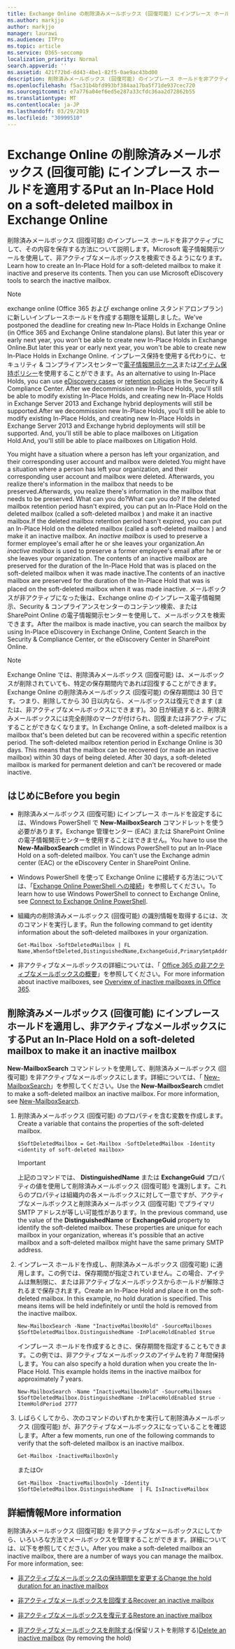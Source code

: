 ```yaml
---
title: Exchange Online の削除済みメールボックス (回復可能) にインプレース ホールドを適用する
ms.author: markjjo
author: markjjo
manager: laurawi
ms.audience: ITPro
ms.topic: article
ms.service: O365-seccomp
localization_priority: Normal
search.appverid: ''
ms.assetid: 421f72bd-dd43-4be1-82f5-0ae9ac43bd00
description: 削除済みメールボックス (回復可能) のインプレース ホールドを非アクティブにして、その内容を保存する方法について説明します。Microsoft 電子情報開示ツールを使用して、非アクティブなメールボックスを検索できるようになります。
ms.openlocfilehash: f5ac31b4bfd993bf384aa17ba5f71de937cec720
ms.sourcegitcommit: e7a776a04ef6ed5e287a33cfdc36aa2d72862b55
ms.translationtype: MT
ms.contentlocale: ja-JP
ms.lasthandoff: 03/29/2019
ms.locfileid: "30999510"
---
```

# <a name="put-an-in-place-hold-on-a-soft-deleted-mailbox-in-exchange-online"></a><span data-ttu-id="041ed-104">Exchange Online の削除済みメールボックス (回復可能) にインプレース ホールドを適用する</span><span class="sxs-lookup"><span data-stu-id="041ed-104">Put an In-Place Hold on a soft-deleted mailbox in Exchange Online</span></span>

<span data-ttu-id="041ed-p102">削除済みメールボックス (回復可能) のインプレース ホールドを非アクティブにして、その内容を保存する方法について説明します。Microsoft 電子情報開示ツールを使用して、非アクティブなメールボックスを検索できるようになります。</span><span class="sxs-lookup"><span data-stu-id="041ed-p102">Learn how to create an In-Place Hold for a soft-deleted mailbox to make it inactive and preserve its contents. Then you can use Microsoft eDiscovery tools to search the inactive mailbox.</span></span>
  
> [!NOTE]
> <span data-ttu-id="041ed-107">exchange online (Office 365 および exchange online スタンドアロンプラン) に新しいインプレースホールドを作成する期限を延期しました。</span><span class="sxs-lookup"><span data-stu-id="041ed-107">We've postponed the deadline for creating new In-Place Holds in Exchange Online (in Office 365 and Exchange Online standalone plans).</span></span> <span data-ttu-id="041ed-108">But later this year or early next year, you won't be able to create new In-Place Holds in Exchange Online.</span><span class="sxs-lookup"><span data-stu-id="041ed-108">But later this year or early next year, you won't be able to create new In-Place Holds in Exchange Online.</span></span> <span data-ttu-id="041ed-109">インプレース保持を使用する代わりに、セキュリティ & コンプライアンスセンターで[電子情報開示ケース](https://go.microsoft.com/fwlink/?linkid=780738)または[アイテム保持ポリシー](https://go.microsoft.com/fwlink/?linkid=827811)を使用することができます。</span><span class="sxs-lookup"><span data-stu-id="041ed-109">As an alternative to using In-Place Holds, you can use [eDiscovery cases](https://go.microsoft.com/fwlink/?linkid=780738) or [retention policies](https://go.microsoft.com/fwlink/?linkid=827811) in the Security & Compliance Center.</span></span> <span data-ttu-id="041ed-110">After we decommission new In-Place Holds, you'll still be able to modify existing In-Place Holds, and creating new In-Place Holds in Exchange Server 2013 and Exchange hybrid deployments will still be supported.</span><span class="sxs-lookup"><span data-stu-id="041ed-110">After we decommission new In-Place Holds, you'll still be able to modify existing In-Place Holds, and creating new In-Place Holds in Exchange Server 2013 and Exchange hybrid deployments will still be supported.</span></span> <span data-ttu-id="041ed-111">And, you'll still be able to place mailboxes on Litigation Hold.</span><span class="sxs-lookup"><span data-stu-id="041ed-111">And, you'll still be able to place mailboxes on Litigation Hold.</span></span> 
  
<span data-ttu-id="041ed-112">You might have a situation where a person has left your organization, and their corresponding user account and mailbox were deleted.</span><span class="sxs-lookup"><span data-stu-id="041ed-112">You might have a situation where a person has left your organization, and their corresponding user account and mailbox were deleted.</span></span> <span data-ttu-id="041ed-113">Afterwards, you realize there's information in the mailbox that needs to be preserved.</span><span class="sxs-lookup"><span data-stu-id="041ed-113">Afterwards, you realize there's information in the mailbox that needs to be preserved.</span></span> <span data-ttu-id="041ed-114">What can you do?</span><span class="sxs-lookup"><span data-stu-id="041ed-114">What can you do?</span></span> <span data-ttu-id="041ed-115">If the deleted mailbox retention period hasn't expired, you can put an In-Place Hold on the deleted mailbox (called a  soft-deleted mailbox ) and make it an inactive mailbox.</span><span class="sxs-lookup"><span data-stu-id="041ed-115">If the deleted mailbox retention period hasn't expired, you can put an In-Place Hold on the deleted mailbox (called a  soft-deleted mailbox ) and make it an inactive mailbox.</span></span> <span data-ttu-id="041ed-116">An  *inactive mailbox*  is used to preserve a former employee's email after he or she leaves your organization.</span><span class="sxs-lookup"><span data-stu-id="041ed-116">An  *inactive mailbox*  is used to preserve a former employee's email after he or she leaves your organization.</span></span> <span data-ttu-id="041ed-117">The contents of an inactive mailbox are preserved for the duration of the In-Place Hold that was is placed on the soft-deleted mailbox when it was made inactive.</span><span class="sxs-lookup"><span data-stu-id="041ed-117">The contents of an inactive mailbox are preserved for the duration of the In-Place Hold that was is placed on the soft-deleted mailbox when it was made inactive.</span></span> <span data-ttu-id="041ed-118">メールボックスが非アクティブになった後は、Exchange online のインプレース電子情報開示、Security & コンプライアンスセンターのコンテンツ検索、または SharePoint Online の電子情報開示センターを使用して、メールボックスを検索できます。</span><span class="sxs-lookup"><span data-stu-id="041ed-118">After the mailbox is made inactive, you can search the mailbox by using In-Place eDiscovery in Exchange Online, Content Search in the Security & Compliance Center, or the eDiscovery Center in SharePoint Online.</span></span> 
  
> [!NOTE]
> <span data-ttu-id="041ed-p105">Exchange Online では、削除済みメールボックス (回復可能) は、メールボックスが削除されていても、特定の保存期間内であれば回復することができます。Exchange Online の削除済みメールボックス (回復可能) の保存期間は 30 日です。つまり、削除してから 30 日以内なら、メールボックスは復元できます (または、非アクティブなメールボックスにできます)。30 日が経過すると、削除済みメールボックスには完全削除のマークが付けられ、回復または非アクティブにすることができなくなります。</span><span class="sxs-lookup"><span data-stu-id="041ed-p105">In Exchange Online, a soft-deleted mailbox is a mailbox that's been deleted but can be recovered within a specific retention period. The soft-deleted mailbox retention period in Exchange Online is 30 days. This means that the mailbox can be recovered (or made an inactive mailbox) within 30 days of being deleted. After 30 days, a soft-deleted mailbox is marked for permanent deletion and can't be recovered or made inactive.</span></span> 
  
## <a name="before-you-begin"></a><span data-ttu-id="041ed-123">はじめに</span><span class="sxs-lookup"><span data-stu-id="041ed-123">Before you begin</span></span>

- <span data-ttu-id="041ed-p106">削除済みメールボックス (回復可能) にインプレース ホールドを設定するには、Windows PowerShell で **New-MailboxSearch** コマンドレットを使う必要があります。Exchange 管理センター (EAC) または SharePoint Online の電子情報開示センターを使用することはできません。</span><span class="sxs-lookup"><span data-stu-id="041ed-p106">You have to use the **New-MailboxSearch** cmdlet in Windows PowerShell to put an In-Place Hold on a soft-deleted mailbox. You can't use the Exchange admin center (EAC) or the eDiscovery Center in SharePoint Online.</span></span> 
    
- <span data-ttu-id="041ed-126">Windows PowerShell を使って Exchange Online に接続する方法については、「[Exchange Online PowerShell への接続](https://go.microsoft.com/fwlink/p/?linkid=396554)」を参照してください。</span><span class="sxs-lookup"><span data-stu-id="041ed-126">To learn how to use Windows PowerShell to connect to Exchange Online, see [Connect to Exchange Online PowerShell](https://go.microsoft.com/fwlink/p/?linkid=396554).</span></span>
    
- <span data-ttu-id="041ed-127">組織内の削除済みメールボックス (回復可能) の識別情報を取得するには、次のコマンドを実行します。</span><span class="sxs-lookup"><span data-stu-id="041ed-127">Run the following command to get identity information about the soft-deleted mailboxes in your organization.</span></span> 
    
  ```
  Get-Mailbox -SoftDeletedMailbox | FL Name,WhenSoftDeleted,DistinguishedName,ExchangeGuid,PrimarySmtpAddress
  ```

- <span data-ttu-id="041ed-128">非アクティブなメールボックスの詳細については、「 [Office 365 の非アクティブなメールボックスの概要](inactive-mailboxes-in-office-365.md)」を参照してください。</span><span class="sxs-lookup"><span data-stu-id="041ed-128">For more information about inactive mailboxes, see [Overview of inactive mailboxes in Office 365](inactive-mailboxes-in-office-365.md).</span></span>
    
## <a name="put-an-in-place-hold-on-a-soft-deleted-mailbox-to-make-it-an-inactive-mailbox"></a><span data-ttu-id="041ed-129">削除済みメールボックス (回復可能) にインプレース ホールドを適用し、非アクティブなメールボックスにする</span><span class="sxs-lookup"><span data-stu-id="041ed-129">Put an In-Place Hold on a soft-deleted mailbox to make it an inactive mailbox</span></span>

<span data-ttu-id="041ed-p107">**New-MailboxSearch** コマンドレットを使用して、削除済みメールボックス (回復可能) を非アクティブなメールボックスにします。詳細については、「 [New-MailboxSearch](http://technet.microsoft.com/library/74303b47-bb49-407c-a43b-590356eae35c.aspx)」を参照してください。</span><span class="sxs-lookup"><span data-stu-id="041ed-p107">Use the **New-MailboxSearch** cmdlet to make a soft-deleted mailbox an inactive mailbox. For more information, see [New-MailboxSearch](http://technet.microsoft.com/library/74303b47-bb49-407c-a43b-590356eae35c.aspx).</span></span>
  
1. <span data-ttu-id="041ed-132">削除済みメールボックス (回復可能) のプロパティを含む変数を作成します。</span><span class="sxs-lookup"><span data-stu-id="041ed-132">Create a variable that contains the properties of the soft-deleted mailbox.</span></span> 
    
   ```
   $SoftDeletedMailbox = Get-Mailbox -SoftDeletedMailbox -Identity <identity of soft-deleted mailbox>
   ```

    > [!IMPORTANT]
    > <span data-ttu-id="041ed-p108">上記のコマンドでは、 **DistinguishedName** または **ExchangeGuid** プロパティの値を使用して削除済みメールボックス (回復可能) を識別します。これらのプロパティは組織内の各メールボックスに対して一意ですが、アクティブなメールボックスと削除済みメールボックス (回復可能) でプライマリ SMTP アドレスが等しい可能性があります。</span><span class="sxs-lookup"><span data-stu-id="041ed-p108">In the previous command, use the value of the **DistinguishedName** or **ExchangeGuid** property to identify the soft-deleted mailbox. These properties are unique for each mailbox in your organization, whereas it's possible that an active mailbox and a soft-deleted mailbox might have the same primary SMTP address.</span></span> 
  
2. <span data-ttu-id="041ed-p109">インプレース ホールドを作成し、削除済みメールボックス (回復可能) に適用します。この例では、保存期間が指定されていません。この場合、アイテムは無制限に、または非アクティブなメールボックスからホールドが解除されるまで保存されます。</span><span class="sxs-lookup"><span data-stu-id="041ed-p109">Create an In-Place Hold and place it on the soft-deleted mailbox. In this example, no hold duration is specified. This means items will be held indefinitely or until the hold is removed from the inactive mailbox.</span></span>
    
   ```
   New-MailboxSearch -Name "InactiveMailboxHold" -SourceMailboxes $SoftDeletedMailbox.DistinguishedName -InPlaceHoldEnabled $true
    ```
   <span data-ttu-id="041ed-p110">インプレース ホールドを作成するときに、保存期間を指定することもできます。この例では、非アクティブなメールボックスのアイテムを約 7 年間保持します。</span><span class="sxs-lookup"><span data-stu-id="041ed-p110">You can also specify a hold duration when you create the In-Place Hold. This example holds items in the inactive mailbox for approximately 7 years.</span></span>
    
   ```
   New-MailboxSearch -Name "InactiveMailboxHold" -SourceMailboxes $SoftDeletedMailbox.DistinguishedName -InPlaceHoldEnabled $true -ItemHoldPeriod 2777
   ```

3. <span data-ttu-id="041ed-140">しばらくしてから、次のコマンドのいずれかを実行して削除済みメールボックス (回復可能) が、非アクティブなメールボックスになっていることを確認します。</span><span class="sxs-lookup"><span data-stu-id="041ed-140">After a few moments, run one of the following commands to verify that the soft-deleted mailbox is an inactive mailbox.</span></span>
    
   ```
   Get-Mailbox -InactiveMailboxOnly
   ```

    <span data-ttu-id="041ed-141">または</span><span class="sxs-lookup"><span data-stu-id="041ed-141">Or</span></span>
    
   ```
   Get-Mailbox -InactiveMailboxOnly -Identity $SoftDeletedMailbox.DistinguishedName  | FL IsInactiveMailbox
   ```

## <a name="more-information"></a><span data-ttu-id="041ed-142">詳細情報</span><span class="sxs-lookup"><span data-stu-id="041ed-142">More information</span></span>

<span data-ttu-id="041ed-p111">削除済みメールボックス (回復可能) を非アクティブなメールボックスにしてから、いろいろな方法でメールボックスを管理することができます。詳細については、以下を参照してください。</span><span class="sxs-lookup"><span data-stu-id="041ed-p111">After you make a soft-deleted mailbox an inactive mailbox, there are a number of ways you can manage the mailbox. For more information, see:</span></span>
  
- [<span data-ttu-id="041ed-145">非アクティブなメールボックスの保持期間を変更する</span><span class="sxs-lookup"><span data-stu-id="041ed-145">Change the hold duration for an inactive mailbox</span></span>](change-the-hold-duration-for-an-inactive-mailbox.md)
    
- [<span data-ttu-id="041ed-146">非アクティブなメールボックスを回復する</span><span class="sxs-lookup"><span data-stu-id="041ed-146">Recover an inactive mailbox</span></span>](recover-an-inactive-mailbox.md)
    
- [<span data-ttu-id="041ed-147">非アクティブなメールボックスを復元する</span><span class="sxs-lookup"><span data-stu-id="041ed-147">Restore an inactive mailbox</span></span>](restore-an-inactive-mailbox.md)
    
- <span data-ttu-id="041ed-148">[非アクティブなメールボックスを削除する](delete-an-inactive-mailbox.md)(保留リストを削除する)</span><span class="sxs-lookup"><span data-stu-id="041ed-148">[Delete an inactive mailbox](delete-an-inactive-mailbox.md) (by removing the hold)</span></span>

